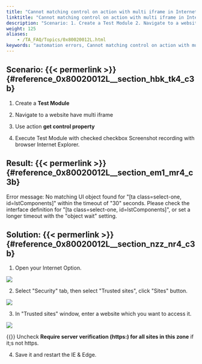 ```yaml
--- 
title: "Cannot matching control on action with multi iframe in Internet Explorer"
linktitle: "Cannot matching control on action with multi iframe in Internet Explorer"
description: "Scenario: 1. Create a Test Module 2. Navigate to a website have multi iframe 3. Use action get control property 4. Execute Test Module with checked checkbox Screenshot recording with browser Internet ..."
weight: 125
aliases: 
    - /TA_FAQ/Topics/0x80020012L.html
keywords: "automation errors, Cannot matching control on action with multi iframe in Internet Explorer"
---
```


## Scenario: {{< permerlink >}} {#reference_0x80020012L__section_hbk_tk4_c3b} 

1. Create a **Test Module**

2. Navigate to a website have multi iframe

3. Use action **get control property**

4. Execute Test Module with checked checkbox Screenshot recording with browser Internet Explorer.

## Result: {{< permerlink >}} {#reference_0x80020012L__section_em1_mr4_c3b} 

Error message: No matching UI object found for "\[ta class=select-one, id=lstComponents\]" within the timeout of "30" seconds. Please check the interface definition for "\[ta class=select-one, id=lstComponents\]", or set a longer timeout with the "object wait" setting.

## Solution: {{< permerlink >}} {#reference_0x80020012L__section_nzz_nr4_c3b} 

1. Open your Internet Option.

![](/images/TA_FAQ/Images/troubleshoot1.png)

2. Select "Security" tab, then select "Trusted sites", click "Sites" button.

![](/images/TA_FAQ/Images/troubleshoot2.png)

3. In "Trusted sites" window, enter a website which you want to access it.

![](/images/TA_FAQ/Images/troubleshoot3.png)

{{<note>}} Uncheck **Require server verification \(https:\) for all sites in this zone** if it;s not https.

4. Save it and restart the IE & Edge.



